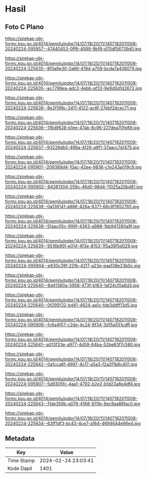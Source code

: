 # Hasil

## Foto C Plano

https://sirekap-obj-formc.kpu.go.id/4014/pemilu/pdpr/14/07/18/20/11/1407182011008-20240224-095857--47440453-0ff6-4599-9bf9-d70df56739d0.jpg

https://sirekap-obj-formc.kpu.go.id/4014/pemilu/pdpr/14/07/18/20/11/1407182011008-20240224-225635--8f0a9e30-2a66-419d-a709-bcda7a436079.jpg

https://sirekap-obj-formc.kpu.go.id/4014/pemilu/pdpr/14/07/18/20/11/1407182011008-20240224-225635--ac7799ea-adc2-4ebb-af33-9e9d0d1d2672.jpg

https://sirekap-obj-formc.kpu.go.id/4014/pemilu/pdpr/14/07/18/20/11/1407182011008-20240224-225636--8e2f199c-3411-4122-ac6f-27ebf2dcec71.jpg

https://sirekap-obj-formc.kpu.go.id/4014/pemilu/pdpr/14/07/18/20/11/1407182011008-20240224-225636--116d9628-b1ee-47ab-8c96-227dea70fe89.jpg

https://sirekap-obj-formc.kpu.go.id/4014/pemilu/pdpr/14/07/18/20/11/1407182011008-20240224-225637--93228db5-496a-4f26-a9f1-37aacc7a1475.jpg

https://sirekap-obj-formc.kpu.go.id/4014/pemilu/pdpr/14/07/18/20/11/1407182011008-20240224-095901--209389d4-10ac-42ee-9836-c1e243a019c9.jpg

https://sirekap-obj-formc.kpu.go.id/4014/pemilu/pdpr/14/07/18/20/11/1407182011008-20240224-095902--84381304-259c-46d0-98d4-11025a20bd81.jpg

https://sirekap-obj-formc.kpu.go.id/4014/pemilu/pdpr/14/07/18/20/11/1407182011008-20240224-225638--0a136141-a886-426a-8371-68c8f1852765.jpg

https://sirekap-obj-formc.kpu.go.id/4014/pemilu/pdpr/14/07/18/20/11/1407182011008-20240224-225638--5faac05c-999f-4363-a988-1bb941280a9f.jpg

https://sirekap-obj-formc.kpu.go.id/4014/pemilu/pdpr/14/07/18/20/11/1407182011008-20240224-225639--9516b95f-e014-4f3e-8153-1f5a39f5d029.jpg

https://sirekap-obj-formc.kpu.go.id/4014/pemilu/pdpr/14/07/18/20/11/1407182011008-20240224-095904--e930c39f-22fb-42f7-a23e-eaa138e23b0c.jpg

https://sirekap-obj-formc.kpu.go.id/4014/pemilu/pdpr/14/07/18/20/11/1407182011008-20240224-225640--8d41360a-5958-473f-b163-1af24cf0a6d3.jpg

https://sirekap-obj-formc.kpu.go.id/4014/pemilu/pdpr/14/07/18/20/11/1407182011008-20240224-225640--0f295f32-bd41-4624-aa1c-fde3ddff13d5.jpg

https://sirekap-obj-formc.kpu.go.id/4014/pemilu/pdpr/14/07/18/20/11/1407182011008-20240224-095906--fc6a4f57-c2de-4c24-8f34-3d15a551cdff.jpg

https://sirekap-obj-formc.kpu.go.id/4014/pemilu/pdpr/14/07/18/20/11/1407182011008-20240224-225641--a013f33e-a977-4d59-84ba-52be83f7c580.jpg

https://sirekap-obj-formc.kpu.go.id/4014/pemilu/pdpr/14/07/18/20/11/1407182011008-20240224-225642--0a1cca6f-4997-4c17-a5a3-f2a2f1b6c401.jpg

https://sirekap-obj-formc.kpu.go.id/4014/pemilu/pdpr/14/07/18/20/11/1407182011008-20240224-095907--5d9305fc-4aa1-4792-b2e2-b1d23a8e4df4.jpg

https://sirekap-obj-formc.kpu.go.id/4014/pemilu/pdpr/14/07/18/20/11/1407182011008-20240224-225643--11de356b-a076-4168-970b-8ec9aa86fac0.jpg

https://sirekap-obj-formc.kpu.go.id/4014/pemilu/pdpr/14/07/18/20/11/1407182011008-20240224-225634--63ff1df3-bc43-4ce7-a164-4694644e96e4.jpg


## Metadata

| Key        | Value               |
| ---------- | ------------------- |
| Time Stamp | 2024-02-24 23:03:41 |
| Kode Dapil | 1401                |



